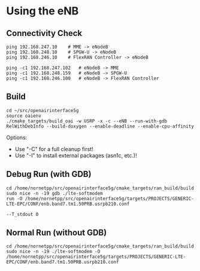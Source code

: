 # Using the eNB

## Connectivity Check
```
ping 192.168.247.10    # MME -> eNodeB
ping 192.168.248.10    # SPGW-U -> eNodeB
ping 192.168.246.10    # FlexRAN Controller -> eNodeB

ping -c1 192.168.247.102   # eNodeB -> MME
ping -c1 192.168.248.159   # eNodeB -> SPGW-U
ping -c1 192.168.246.100   # eNodeB -> FlexRAN Controller
```


## Build

```
cd ~/src/openairinterface5g
source oaienv
./cmake_targets/build_oai -w USRP -x -c --eNB --run-with-gdb RelWithDebInfo --build-doxygen --enable-deadline --enable-cpu-affinity

```

Options:
* Use "-C" for a full cleanup first!
* Use "-I" to install external packages (asn1c, etc.)!


## Debug Run (with GDB)

```
cd /home/nornetpp/src/openairinterface5g/cmake_targets/ran_build/build
sudo nice -n -19 gdb ./lte-softmodem
run -O /home/nornetpp/src/openairinterface5g/targets/PROJECTS/GENERIC-LTE-EPC/CONF/enb.band7.tm1.50PRB.usrpb210.conf

--T_stdout 0
```


## Normal Run (without GDB)
```
cd /home/nornetpp/src/openairinterface5g/cmake_targets/ran_build/build
sudo nice -n -19 ./lte-softmodem -O /home/nornetpp/src/openairinterface5g/targets/PROJECTS/GENERIC-LTE-EPC/CONF/enb.band7.tm1.50PRB.usrpb210.conf
```
